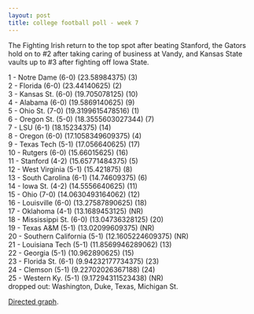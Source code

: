 ```yaml
---
layout: post
title: college football poll - week 7
---
```


The Fighting Irish return to the top spot after beating Stanford, the Gators hold on to \#2 after taking caring of business at Vandy, and Kansas State vaults up to \#3 after fighting off Iowa State.

<p/>
1 - Notre Dame (6-0) (23.58984375) (3) <br/>
2 - Florida (6-0) (23.44140625) (2) <br/>
3 - Kansas St. (6-0) (19.705078125) (10) <br/>
4 - Alabama (6-0) (19.5869140625) (9) <br/>
5 - Ohio St. (7-0) (19.3199615478516) (1) <br/>
6 - Oregon St. (5-0) (18.3555603027344) (7) <br/>
7 - LSU (6-1) (18.15234375) (14) <br/>
8 - Oregon (6-0) (17.1058349609375) (4) <br/>
9 - Texas Tech (5-1) (17.056640625) (17) <br/>
10 - Rutgers (6-0) (15.66015625) (16) <br/>
11 - Stanford (4-2) (15.65771484375) (5) <br/>
12 - West Virginia (5-1) (15.421875) (8) <br/>
13 - South Carolina (6-1) (14.74609375) (6) <br/>
14 - Iowa St. (4-2) (14.5556640625) (11) <br/>
15 - Ohio (7-0) (14.0630493164062) (12) <br/>
16 - Louisville (6-0) (13.27587890625) (18) <br/>
17 - Oklahoma (4-1) (13.1689453125) (NR) <br/>
18 - Mississippi St. (6-0) (13.04736328125) (20) <br/>
19 - Texas A&M (5-1) (13.02099609375) (NR) <br/>
20 - Southern California (5-1) (12.1605224609375) (NR) <br/>
21 - Louisiana Tech (5-1) (11.8569946289062) (13) <br/>
22 - Georgia (5-1) (10.962890625) (15) <br/>
23 - Florida St. (6-1) (9.94232177734375) (23) <br/>
24 - Clemson (5-1) (9.22702026367188) (24) <br/>
25 - Western Ky. (5-1) (9.17294311523438) (NR) <br/>
dropped out: Washington, Duke, Texas, Michigan St.

<p/>
<a href="http://i.imgur.com/DfqVd.jpg">Directed graph</a>.

